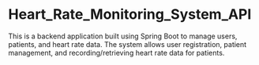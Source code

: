# Heart_Rate_Monitoring_System_API
This is a backend application built using Spring Boot to manage users, patients, and heart rate data. The system allows user registration, patient management, and recording/retrieving heart rate data for patients.
